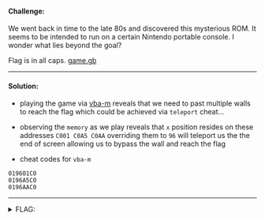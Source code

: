 #### Challenge:

We went back in time to the late 80s and discovered this mysterious ROM. It seems to be intended to run on a certain Nintendo portable console. I wonder what lies beyond the goal?

Flag is in all caps. [game.gb](./game.gb ":ignore")

---

#### Solution:

- playing the game via [vba-m](https://vba-m.com/) reveals that we need to past multiple walls to reach the flag which could be achieved via `teleport` cheat...
- observing the `memory` as we play reveals that `x` position resides on these addresses `C001 C0A5 C0AA` overriding them to `96` will teleport us the the end of screen allowing us to bypass the wall and reach the flag

- cheat codes for `vba-m`
```
019601C0
0196A5C0
0196AAC0
```

---

<details><summary>FLAG:</summary>

```
UTFLAG{NXHDGZROUT}
```

</details>
<br/>
